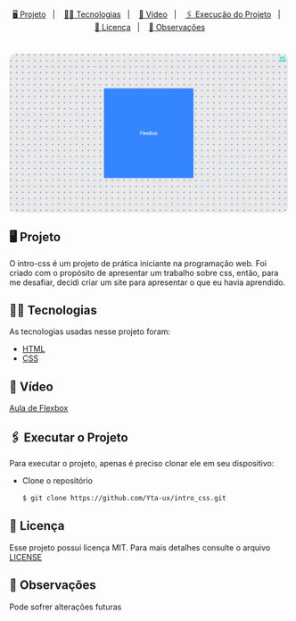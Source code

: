 <p align="center">
    <a href="#-projeto">🖥 Projeto</a>&nbsp;&nbsp;&nbsp;|&nbsp;&nbsp;&nbsp;
    <a href="#-tecnologias">👨‍💻 Tecnologias</a>&nbsp;&nbsp;&nbsp;|&nbsp;&nbsp;&nbsp;
    <a href="#-vídeo">🎥 Vídeo</a>&nbsp;&nbsp;&nbsp;|&nbsp;&nbsp;&nbsp;
    <a href="#-executar-o-projeto">🖇 Execução do Projeto</a>&nbsp;&nbsp;&nbsp;|&nbsp;&nbsp;&nbsp;
    <a href="#-licença">📃 Licença</a>&nbsp;&nbsp;&nbsp;|&nbsp;&nbsp;&nbsp;
    <a href="#-observações">📌 Observações</a>
</p>

<h1 style="display: flex; flex-direction: row" align="center">
    <img width="500" style="border-radius: 10px" height="auto" alt="intro-css" title="Tela Principal" src=".github/home.png"/>
</h1>

## 🖥 Projeto
O intro-css é um projeto de prática iniciante na programação web. Foi criado com o propósito de apresentar um trabalho sobre css, então, para me desafiar, decidi criar um site para apresentar o que eu havia aprendido.

## 👨‍💻 Tecnologias
As tecnologias usadas nesse projeto foram:
- [HTML](https://developer.mozilla.org/en-US/docs/Web/HTML)
- [CSS](https://developer.mozilla.org/en-US/docs/Web/CSS)


## 🎥 Vídeo
[Aula de Flexbox](https://www.youtube.com/embed/TPKP7LbBBL8)

## 🖇 Executar o Projeto
Para executar o projeto, apenas é preciso clonar ele em seu dispositivo:

- Clone o repositório

    ```bash
    $ git clone https://github.com/Yta-ux/intro_css.git
    ```

##  📃 Licença
Esse projeto possui licença MIT. Para mais detalhes consulte o arquivo [LICENSE](LICENSE.md)

## 📌 Observações
Pode sofrer alterações futuras
